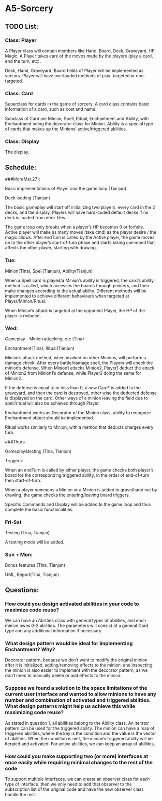 # A5-Sorcery


## TODO List:

### Class: Player

A Player class will contain members like Hand, Board, Deck, Graveyard, HP, Magic. A Player takes care of the moves made by the players (play a card, end the turn, etc).

Deck, Hand, Graveyard, Board fields of Player will be implemented as vectors. Player will have overloaded methods of play: targeted or non-targeted.


### Class: Card

Superclass for cards in the game of sorcery. A card class contains basic information of a card, such as cost and name.

Subclass of Card are Minion, Spell, Ritual, Enchantment and Ability, with Enchantment being the decorator class for Minion. Ability is a special type of cards that makes up the Minions’ active/triggered abilities.


### Class: Display

The display.


## Schedule:

###Mon(Mar.27):

Basic implementations of Player and the game loop (Tianjun)

Deck loading (Tianjun)

The basic gameplay will start off initializing two players, every card in the 2 decks, and the display. Players will have hard-coded default decks if no deck is loaded from deck files.
 
The game loop only breaks when a player’s HP becomes 0 or forfeits. Active player will make as many moves (take cmd) as the player desire / the magic allows. After endTurn is called by the Active player, the game moves on to the other player’s start-of-turn phase and starts taking command that affects the other player, starting with drawing.





### Tue:

Minion(Tina),  Spell(Tianjun), Ability(Tianjun)

When a Spell card is played/a Minion’s ability is triggered, the card’s ability method is called, which accesses the boards through pointers, and then make changes according to the actual ability. Different methods will be implemented to achieve different behaviours when targeted at Player/Minion/Ritual.
 
When  Minion’s attack is targeted at the opponent Player, the HP of the player is reduced.


### Wed:

Gameplay - Minion attacking, etc (Tina)

Enchantment(Tina), Ritual(Tianjun)

Minion’s attack method, when invoked on other Minions, will perform a damage check. After every battle/damage spell, the Players will check the minion’s defense. When Minion1 attacks Minion2, Player1 deduct the attack of Minion2 from Minion1’s defense, while Player2 doing the same for Minion2.
 
If the defense is equal to or less than 0, a new Card* is added to the graveyard, and then the card is destroyed, other wise the deducted defense is displayed on the card. Other ways of a minion leaving the field due to spell/ritual will also be achieved through Player.

Enchantment works as Decorator of the Minion class, ability to recognize Enchantment object should be implemented.

Ritual works similarly to Minion, with a method that deducts charges every turn.


###Thurs

Gameplay&testing (Tina, Tianjun)

Triggers:
 
When an endTurn is called by either player, the game checks both player’s board for the corresponding triggered ability, in the order of end-of-turn then start-of-turn.

When a player summons a Minion or a Minion is added to grave/hand not by drawing, the game checks the entering/leaving board triggers.

Specific Commands  and Display will be added to the game loop and thus complete the basic functionalities.

### Fri-Sat

Testing (Tina, Tianjun)

A testing mode will be added.

### Sun + Mon:

Bonus features (Tina, Tianjun)

UML, Report(Tina, Tianjun)


## Questions:

### How could you design activated abilities in your code to maximize code reuse?

We can have an Abilities class with general types of abilities, and each minion owns 0-2 abilities. The parameters will consist of a general Card type and any additional information if necessary.

### What design pattern would be ideal for implementing Enchantment? Why?

Decorator pattern, because we don’t want to modify the original minion after it is initialized; adding/removing effects to the minion, and inspecting the minion  is also easier to implement with the decorator pattern, as we don’t need to manually delete or add effects to the minion.

### Suppose we found a solution to the space limitations of the current user interface and wanted to allow minions to have any number and combination of activated and triggered abilities. What design patterns might help us achieve this while maximizing code reuse?

As stated in question 1, all abilities belong to the Ability class.
An iterator pattern can be used for the triggered ability. The minion can have a map of triggered abilities, where the key is the condition and the value is the vector of abilities. When the condition is met, the minion’s triggered ability will be iterated and activated.
For active abilities, we can keep an array of abilities.


### How could you make supporting two (or more) interfaces at once easily while requiring minimal changes to the rest of the code

To support multiple interfaces, we can create an observer class for each type of interface, then we only need to add that observer to the subscription list of the original code and have the new observer class handle the rest.

